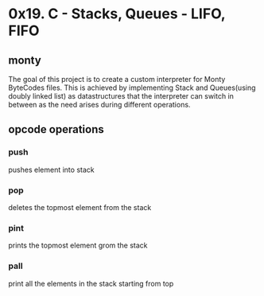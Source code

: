# 0x19. C - Stacks, Queues - LIFO, FIFO

## monty
The goal of this project is to create a custom interpreter for Monty ByteCodes files. This is achieved by implementing Stack and Queues(using doubly linked list) as datastructures that the interpreter can switch in between as the need arises during different operations.

## opcode operations

### push
pushes element into stack

### pop
deletes the topmost element from the stack

### pint
prints the topmost element grom the stack

### pall
print all the elements in the stack starting from top
